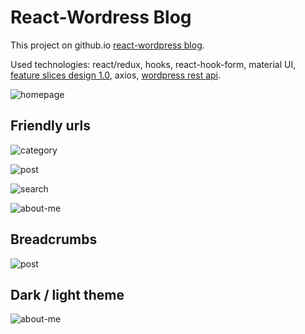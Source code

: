 # React-Wordress Blog

This project on github.io [react-wordpress blog](https://edlay17.github.io/react-wordpress/).

Used technologies: react/redux, hooks, react-hook-form, material UI, 
[feature slices design 1.0](https://featureslices.dev/v1.0.html), 
axios, [wordpress rest api](https://developer.wordpress.org/rest-api/).

![homepage](http://wp.edlay.net/wp-content/uploads/2021/04/ezgif-6-cb8ba6b1eac9.gif)

## Friendly urls
![category](http://wp.edlay.net/wp-content/uploads/2021/04/312321132132.png)

![post](http://wp.edlay.net/wp-content/uploads/2021/04/5556666.png)

![search](http://wp.edlay.net/wp-content/uploads/2021/04/888888.png)

![about-me](http://wp.edlay.net/wp-content/uploads/2021/04/123312.png)

## Breadcrumbs
![post](http://wp.edlay.net/wp-content/uploads/2021/04/0000.png)

## Dark / light theme
![about-me](http://wp.edlay.net/wp-content/uploads/2021/04/ezgif-6-677e7ed37985.gif)

